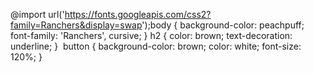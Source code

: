 @import url('https://fonts.googleapis.com/css2?family=Ranchers&display=swap');
​
body {
    background-color: peachpuff;
    font-family: 'Ranchers', cursive;
}
​
h2 {
    color: brown;
    text-decoration: underline;
}
​
button {
    background-color: brown;
    color: white;
    font-size: 120%;
}

